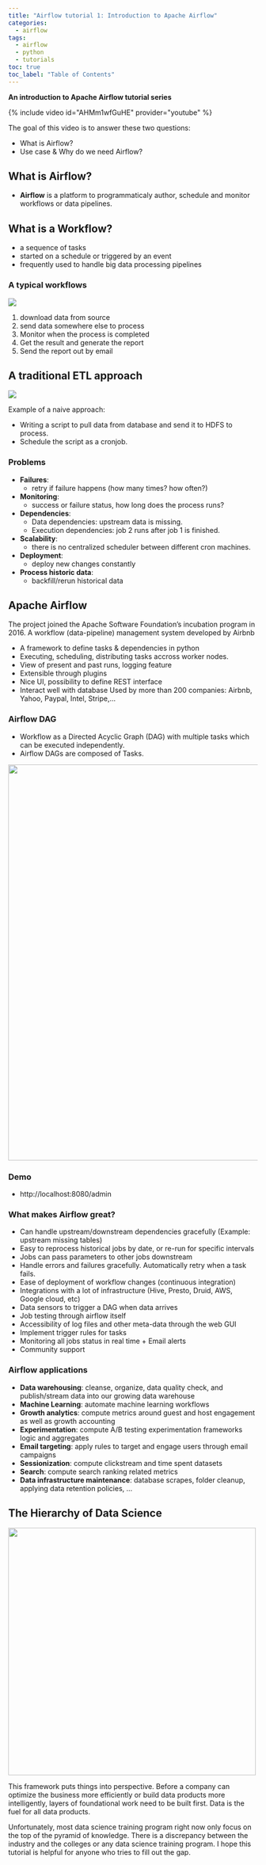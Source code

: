 ```yaml
---
title: "Airflow tutorial 1: Introduction to Apache Airflow"
categories:
  - airflow
tags:
  - airflow
  - python
  - tutorials
toc: true
toc_label: "Table of Contents"
---
```


__An introduction to Apache Airflow tutorial series__

{% include video id="AHMm1wfGuHE" provider="youtube" %}

The goal of this video is to answer these two questions:
- What is Airflow?
- Use case & Why do we need Airflow?

## What is Airflow?

- __Airflow__ is a platform to programmaticaly author, schedule and monitor workflows or data pipelines.

## What is a Workflow?
- a sequence of tasks
- started on a schedule or triggered by an event
- frequently used to handle big data processing pipelines

### A typical workflows

<img src="/images/2018-11-19-airflow-tutorial-introduction/Screen Shot 2018-11-18 at 3.15.40 PM.png">

1. download data from source
2. send data somewhere else to process
3. Monitor when the process is completed
4. Get the result and generate the report
5. Send the report out by email

## A traditional ETL approach

<img src="/images/2018-11-19-airflow-tutorial-introduction/Screen Shot 2018-11-18 at 3.25.53 PM.png">

Example of a naive approach:
- Writing a script to pull data from database and send it to HDFS to process.
- Schedule the script as a cronjob.

### Problems

- __Failures__: 
    - retry if failure happens (how many times? how often?)
- __Monitoring__: 
    - success or failure status, how long does the process runs?
- __Dependencies__:
    - Data dependencies: upstream data is missing.
    - Execution dependencies: job 2 runs after job 1 is finished.
- __Scalability__:
    - there is no centralized scheduler between different cron machines.
- __Deployment__:
    - deploy new changes constantly
- __Process historic data__:
    - backfill/rerun historical data

## Apache Airflow

The project joined the Apache Software Foundation’s incubation program in 2016.
A workflow (data-pipeline) management system developed by Airbnb
- A framework to define tasks & dependencies in python
- Executing, scheduling, distributing tasks accross worker nodes.
- View of present and past runs, logging feature
- Extensible through plugins
- Nice UI, possibility to define REST interface
- Interact well with database
Used by more than 200 companies: Airbnb, Yahoo, Paypal, Intel, Stripe,...

### Airflow DAG

- Workflow as a Directed Acyclic Graph (DAG) with multiple tasks which can be executed independently.
- Airflow DAGs are composed of Tasks.

<img src="/images/2018-11-19-airflow-tutorial-introduction/airflow-dag.png" height="800" width="800">

### Demo

- http://localhost:8080/admin

### What makes Airflow great?

- Can handle upstream/downstream dependencies gracefully (Example: upstream missing tables)
- Easy to reprocess historical jobs by date, or re-run for specific intervals
- Jobs can pass parameters to other jobs downstream
- Handle errors and failures gracefully.  Automatically retry when a task fails.
- Ease of deployment of workflow changes (continuous integration)
- Integrations with a lot of infrastructure (Hive, Presto, Druid,  AWS, Google cloud, etc)
- Data sensors to trigger a DAG when data arrives
- Job testing through airflow itself
- Accessibility of log files and other meta-data through the web GUI
- Implement trigger rules for tasks
- Monitoring all jobs status in real time + Email alerts
- Community support

### Airflow applications

- __Data warehousing__: cleanse, organize, data quality check, and publish/stream data into our growing data warehouse
- __Machine Learning__: automate machine learning workflows
- __Growth analytics__: compute metrics around guest and host engagement as well as growth accounting
- __Experimentation__: compute A/B testing experimentation frameworks logic and aggregates
- __Email targeting__: apply rules to target and engage users through email campaigns
- __Sessionization__: compute clickstream and time spent datasets
- __Search__: compute search ranking related metrics
- __Data infrastructure maintenance__: database scrapes, folder cleanup, applying data retention policies, …


## The Hierarchy of Data Science

<img src="/images/2018-11-19-airflow-tutorial-introduction/Screen Shot 2018-11-09 at 9.11.11 PM.png" height="500" width="500">

This framework puts things into perspective. Before a company can optimize the business more efficiently or build data products more intelligently, layers of foundational work need to be built first. Data is the fuel for all data products. 

Unfortunately, most data science training program right now only focus on the top of the pyramid of knowledge. There is a discrepancy between the industry and the colleges or any data science training program. I hope this tutorial is helpful for anyone who tries to fill out the gap.
